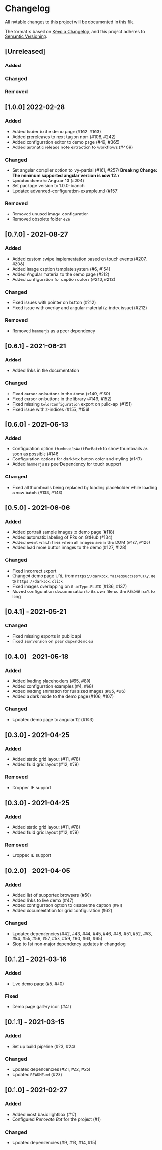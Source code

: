 # Changelog
All notable changes to this project will be documented in this file.

The format is based on [Keep a Changelog](https://keepachangelog.com/en/1.0.0/),
and this project adheres to [Semantic Versioning](https://semver.org/spec/v2.0.0.html).

## [Unreleased]

### Added

### Changed

### Removed


## [1.0.0] 2022-02-28

### Added

* Added footer to the demo page (#162. #163)
* Added prereleases to next tag on npm (#108, #242)
* Added configuration editor to demo page (#49, #365)
* Added autmatic release note extraction to workflows (#409)

### Changed

* Set angular compiler option to ivy-partial (#161, #257) **Breaking Change: The minimum supported angular version is now 12.x**
* Updated demo to Angular 13 (#294)
* Set package version to 1.0.0-branch
* Updated advanced-configuration-example.md (#157)

### Removed

* Removed unused image-configuration
* Removed obsolete folder `e2e`


## [0.7.0] - 2021-08-27

### Added

* Added custom swipe implementation based on touch events (#207, #208)
* Added image caption template system (#6, #154)  
* Added Angular material to the demo page (#212)
* Added configuration for caption colors (#213, #212)

### Changed

* Fixed issues with pointer on button (#212)
* Fixed issue with overlay and angular material (z-index issue) (#212)

### Removed

* Removed `hammerjs` as a peer dependency

## [0.6.1] - 2021-06-21

### Added

* Added links in the documentation

### Changed

* Fixed cursor on buttons in the demo (#149, #150)
* Fixed cursor on buttons in the library (#149, #152)
* Fixed missing `ColorConfiguration` export on pulic-api (#151)
* Fixed issue with z-indices (#155, #156)


## [0.6.0] - 2021-06-13

### Added

* Configuration option `thumbnailsWaitForBatch` to show thumbnails as soon as possible (#146)
* Configuration options for darkbox button color and styling (#147)
* Added `hammerjs` as peerDependency for touch support

### Changed

* Fixed all thumbnails being replaced by loading placeholder while loading a new batch (#138, #146)


## [0.5.0] - 2021-06-06

### Added

* Added portrait sample images to demo page (#118)
* Added automatic labeling of PRs on GitHub (#134) 
* Added event which fires when all images are in the DOM (#127, #128)
* Added load more button images to the demo (#127, #128)

### Changed

* Fixed incorrect export
* Changed demo page URL from `https://darkbox.failedsuccessfully.de` to `https://darkbox.click`
* Fixed images overlapping on `GridType.FLUID` (#136, #137)
* Moved configuration documentation to its own file so the `README` isn't to long


## [0.4.1] - 2021-05-21

### Changed

* Fixed missing exports in public api
* Fixed semversion on peer dependencies


## [0.4.0] - 2021-05-18

### Added

* Added loading placeholders (#65, #80)
* Added configuration examples (#4, #68)
* Added loading animation for full sized images (#95, #96)
* Added a dark mode to the demo page (#106, #107)

### Changed

* Updated demo page to angular 12 (#103)


## [0.3.0] - 2021-04-25

### Added

* Added static grid layout (#11, #78)
* Added fluid grid layout (#12, #79)

### Removed

* Dropped IE support


## [0.3.0] - 2021-04-25

### Added

* Added static grid layout (#11, #78)
* Added fluid grid layout (#12, #79)

### Removed

* Dropped IE support


## [0.2.0] - 2021-04-05

### Added

* Added list of supported browsers (#50)
* Added links to live demo (#47)
* Added configuration option to disable the caption (#61)
* Added documentation for grid configuration (#62)

### Changed

* Updated dependencies (#42, #43, #44, #45, #46, #48, #51, #52, #53, #54, #55, #56, #57, #58, #59, #60, #63, #65)
* Stop to list non-major dependency updates in changelog


## [0.1.2] - 2021-03-16

### Added

* Live demo page (#5. #40)

### Fixed

* Demo page gallery icon (#41)


## [0.1.1] - 2021-03-15

### Added

* Set up build pipeline (#23, #24)

### Changed

* Updated dependencies (#21, #22, #25)
* Updated `README.md` (#28)


## [0.1.0] - 2021-02-27

### Added

* Added most basic lightbox (#17)
* Configured *Renovate Bot* for the project (#1)

### Changed

* Updated dependencies (#9, #13, #14, #15)
